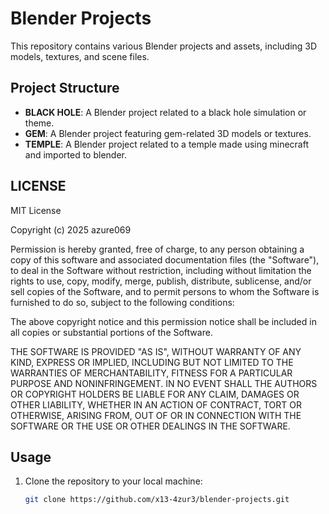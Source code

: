 # Blender Projects

This repository contains various Blender projects and assets, including 3D models, textures, and scene files.

## Project Structure

- **BLACK HOLE**: A Blender project related to a black hole simulation or theme.
- **GEM**: A Blender project featuring gem-related 3D models or textures.
- **TEMPLE**: A Blender project related to a temple made using minecraft and imported to blender.

## LICENSE
MIT License

Copyright (c) 2025 azure069

Permission is hereby granted, free of charge, to any person obtaining a copy
of this software and associated documentation files (the "Software"), to deal
in the Software without restriction, including without limitation the rights
to use, copy, modify, merge, publish, distribute, sublicense, and/or sell
copies of the Software, and to permit persons to whom the Software is
furnished to do so, subject to the following conditions:

The above copyright notice and this permission notice shall be included in all
copies or substantial portions of the Software.

THE SOFTWARE IS PROVIDED "AS IS", WITHOUT WARRANTY OF ANY KIND, EXPRESS OR
IMPLIED, INCLUDING BUT NOT LIMITED TO THE WARRANTIES OF MERCHANTABILITY,
FITNESS FOR A PARTICULAR PURPOSE AND NONINFRINGEMENT. IN NO EVENT SHALL THE
AUTHORS OR COPYRIGHT HOLDERS BE LIABLE FOR ANY CLAIM, DAMAGES OR OTHER
LIABILITY, WHETHER IN AN ACTION OF CONTRACT, TORT OR OTHERWISE, ARISING FROM,
OUT OF OR IN CONNECTION WITH THE SOFTWARE OR THE USE OR OTHER DEALINGS IN THE
SOFTWARE.

## Usage

1. Clone the repository to your local machine:

   ```bash
   git clone https://github.com/x13-4zur3/blender-projects.git
